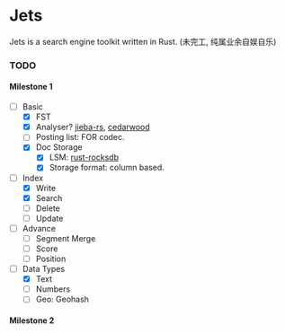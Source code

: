 # Jets

Jets is a search engine toolkit written in Rust. (未完工, 纯属业余自娱自乐)

### TODO

#### Milestone 1

- [ ] Basic
  - [x] FST
  - [x] Analyser? [jieba-rs](https://github.com/messense/jieba-rs), [cedarwood](https://github.com/MnO2/cedarwood)
  - [ ] Posting list: FOR codec.
  - [x] Doc Storage
    - [x] LSM: [rust-rocksdb](https://github.com/rust-rocksdb/rust-rocksdb)
    - [x] Storage format: column based.
- [ ] Index
  - [x] Write
  - [x] Search
  - [ ] Delete
  - [ ] Update
- [ ] Advance
  - [ ] Segment Merge
  - [ ] Score
  - [ ] Position
- [ ] Data Types
  - [x] Text
  - [ ] Numbers
  - [ ] Geo: Geohash

#### Milestone 2